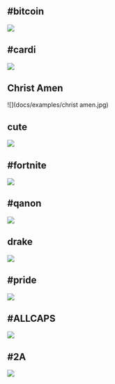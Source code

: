 
## #bitcoin
![](docs/examples/bitcoin.jpg)

## #cardi
![](docs/examples/cardi.jpg)

## Christ Amen
![](docs/examples/christ amen.jpg)

## cute
![](docs/examples/cute.jpg)

## #fortnite
![](docs/examples/fortnite.jpg)

## #qanon
![](docs/examples/qanon.jpg)

## drake
![](docs/examples/drake.jpg)

## #pride
![](docs/examples/pride.jpg)

## #ALLCAPS
![](docs/examples/allcaps.jpg)

## #2A
![](docs/examples/2A.jpg)

